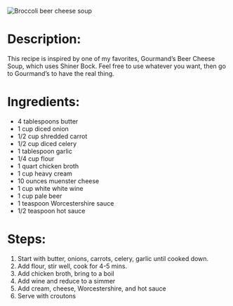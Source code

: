 ![Broccoli beer cheese soup](https://chowdown.io/images/broccoli-beer-cheese-soup.jpg)

# Description:

This recipe is inspired by one of my favorites, Gourmand’s Beer Cheese Soup, which uses Shiner Bock. Feel free to use whatever you want, then go to Gourmand’s to have the real thing.

# Ingredients:

* 4 tablespoons butter
* 1 cup diced onion
* 1/2 cup shredded carrot
* 1/2 cup diced celery
* 1 tablespoon garlic
* 1/4 cup flour
* 1 quart chicken broth
* 1 cup heavy cream
* 10 ounces muenster cheese
* 1 cup white white wine
* 1 cup pale beer
* 1 teaspoon Worcestershire sauce
* 1/2 teaspoon hot sauce

# Steps:

1. Start with butter, onions, carrots, celery, garlic until cooked down.
2. Add flour, stir well, cook for 4-5 mins.
3. Add chicken broth, bring to a boil
4. Add wine and reduce to a simmer
5. Add cream, cheese, Worcestershire, and hot sauce
6. Serve with croutons
